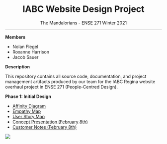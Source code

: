 <h1 align="center">IABC Website Design Project</h1>
<p align="center">The Mandalorians - ENSE 271 Winter 2021</p>

---
**Members**
- Nolan Flegel
- Roxanne Harrison
- Jacob Sauer

**Description**

This repository contains all source code, documentation, and project management artifacts produced by our team for the IABC Regina website overhaul project in ENSE 271 (People-Centred Design).

**Phase 1: Initial Design**

- <a href="https://github.com/SquareSquire286/ENSE271-IABC-Project/blob/jacob/Initial%20Design/AffinityDiagram.pdf">Affinity Diagram</a>
- <a href="https://github.com/SquareSquire286/ENSE271-IABC-Project/blob/jacob/Initial%20Design/EmpathyMap.pdf">Empathy Map</a>
- <a href="https://github.com/SquareSquire286/ENSE271-IABC-Project/blob/jacob/Initial%20Design/UserStoryMap.pdf">User Story Map</a>
- <a href="https://github.com/SquareSquire286/ENSE271-IABC-Project/blob/jacob/Initial%20Design/ConceptPresentation.pdf">Concept Presentation (February 8th)</a>
- <a href="https://github.com/SquareSquire286/ENSE271-IABC-Project/blob/jacob/Initial%20Design/CustomerNotesFeb8.md">Customer Notes (February 8th)</a>

![](Initial%20Design/UserStoryMap.gif)
